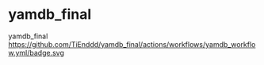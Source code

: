 # yamdb_final
yamdb_final
https://github.com/TiEnddd/yamdb_final/actions/workflows/yamdb_workflow.yml/badge.svg
